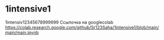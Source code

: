 # 1intensive1
1intensiv12345678999999
Ссылочка на googlecolab https://colab.research.google.com/github/Sr123Saha/1intensive1/blob/main/main/main.ipynb
